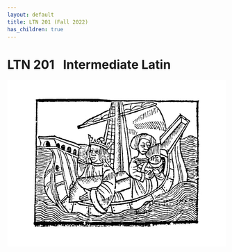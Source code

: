 ```yaml
---
layout: default
title: LTN 201 (Fall 2022)
has_children: true
---
```


# LTN 201 &nbsp; Intermediate Latin

![Header](hart.png)